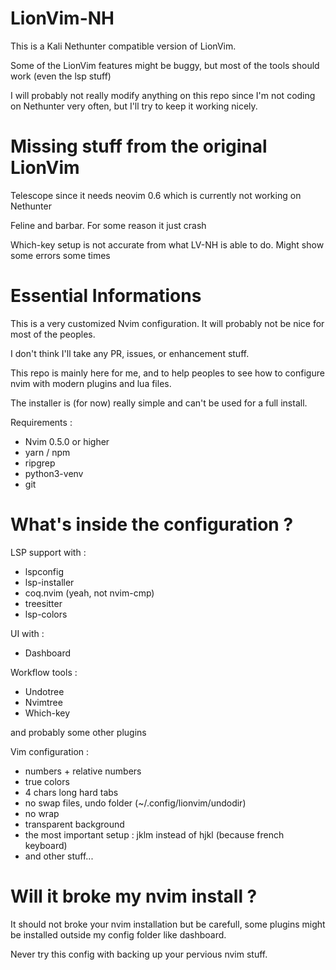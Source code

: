 # LionVim-NH

This is a Kali Nethunter compatible version of LionVim.

Some of the LionVim features might be buggy, but most of the tools should work (even the lsp stuff)

I will probably not really modify anything on this repo since I'm not coding on Nethunter very often, but I'll try to keep it working nicely.

# Missing stuff from the original LionVim

Telescope since it needs neovim 0.6 which is currently not working on Nethunter

Feline and barbar. For some reason it just crash

Which-key setup is not accurate from what LV-NH is able to do. Might show some errors some times

# Essential Informations

This is a very customized Nvim configuration. It will probably not be nice for most of the peoples.

I don't think I'll take any PR, issues, or enhancement stuff.

This repo is mainly here for me, and to help peoples to see how to configure nvim with modern plugins and lua files.

The installer is (for now) really simple and can't be used for a full install.

Requirements :

* Nvim 0.5.0 or higher
* yarn / npm
* ripgrep
* python3-venv
* git

# What's inside the configuration ?

LSP support with :

- lspconfig
- lsp-installer
- coq.nvim (yeah, not nvim-cmp)
- treesitter
- lsp-colors

UI with :

- Dashboard

Workflow tools :

- Undotree
- Nvimtree
- Which-key

and probably some other plugins

Vim configuration :

- numbers + relative numbers
- true colors
- 4 chars long hard tabs
- no swap files, undo folder (~/.config/lionvim/undodir)
- no wrap
- transparent background
- the most important setup : jklm instead of hjkl (because french keyboard) 
- and other stuff...

# Will it broke my nvim install ?

It should not broke your nvim installation but be carefull, some plugins might be installed outside my config folder like dashboard.

Never try this config with backing up your pervious nvim stuff.
